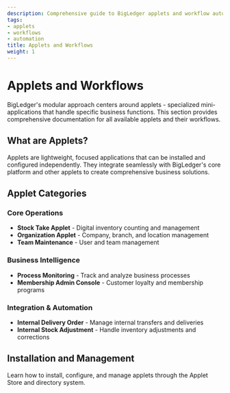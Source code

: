 ```yaml
---
description: Comprehensive guide to BigLedger applets and workflow automation
tags:
- applets
- workflows
- automation
title: Applets and Workflows
weight: 1
---
```



# Applets and Workflows

BigLedger's modular approach centers around applets - specialized mini-applications that handle specific business functions. This section provides comprehensive documentation for all available applets and their workflows.

## What are Applets?

Applets are lightweight, focused applications that can be installed and configured independently. They integrate seamlessly with BigLedger's core platform and other applets to create comprehensive business solutions.

## Applet Categories

### Core Operations
- **Stock Take Applet** - Digital inventory counting and management
- **Organization Applet** - Company, branch, and location management
- **Team Maintenance** - User and team management

### Business Intelligence
- **Process Monitoring** - Track and analyze business processes
- **Membership Admin Console** - Customer loyalty and membership programs

### Integration & Automation
- **Internal Delivery Order** - Manage internal transfers and deliveries
- **Internal Stock Adjustment** - Handle inventory adjustments and corrections

## Installation and Management

Learn how to install, configure, and manage applets through the Applet Store and directory system.

